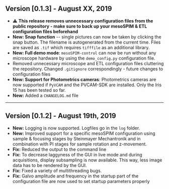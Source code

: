 ## Version [0.1.3] - August XX, 2019
* :warning: **This release removes unnecessary configuration files from the public repository - make sure to back up your mesoSPIM & ETL configuration files beforehand** 
* **New: Snap function** -- single pictures can now be taken by clicking the snap button. The filename is autogenerated from the current time. Files are saved as `.tif` which requires `tifffile` as an additional library.
* **New: Full demo mode**: `mesoSPIM-control` can now be run without any microscope hardware by using the `demo_config.py` configuration file. 
* Removed unnecessary microscope and ETL configuration files cluttering the repository. Changed `.gitignore` correspondingly - future changes to configuration files 
* **New: Support for Photometrics cameras**: Photometrics cameras are now supported if `PyVCAM` and the PVCAM-SDK are installed. Only the Iris 15 has been tested so far. 
* **New:** Added a `CHANGELOG.md` file

---

## Version [0.1.2] - August 19th, 2019
* **New:** Logging is now supported. Logfiles go in the `log` folder. 
* **New:** Improved support for a specific mesoSPIM configuration using sample & focusing stages by Steinmayer Mechantronik and in combination with PI stages for sample rotation and z-movement.
* **Fix:** Reduced the output to the command line
* **Fix:** To decrease laggyness of the GUI in live mode and during acquisitions, display subsampling is now available. This way, less image data has to be rendered by the GUI. 
* **Fix:** Fixed a variety of multithreading bugs.
* **Fix:** Galvo amplitude and frequency in the startup part of the configuration file are now used to set startup parameters properly